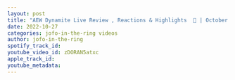 ```yaml
---
layout: post
title: "AEW Dynamite Live Review , Reactions & Highlights  🚨 | October 26 , 2022"
date: 2022-10-27
categories: jofo-in-the-ring videos
author: jofo-in-the-ring
spotify_track_id: 
youtube_video_id: zDORAN5atxc
apple_track_id: 
youtube_metadata: 
---
```


